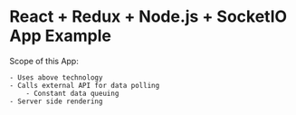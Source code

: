 # React + Redux + Node.js + SocketIO App Example

Scope of this App:

	- Uses above technology
	- Calls external API for data polling
		- Constant data queuing
	- Server side rendering